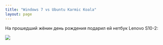 ```yaml
---
title: "Windows 7 vs Ubuntu Karmic Koala"
layout: page 
---
```

На прошедший жёнин день рождения подарил ей нетбук Lenovo S10-2:

![](http://www.pc.ibm.com/ru/ideapad/page/products/images/s10-2/s10-2-10l.jpg)
